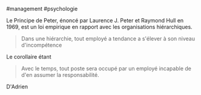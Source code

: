 #management #psychologie 

Le Principe de Peter, énoncé par Laurence J. Peter et Raymond Hull en 1969, est un loi empirique en rapport avec les organisations hiérarchiques.

> Dans une hiérarchie, tout employé a tendance a s'élever à son niveau d'incompétence

Le corollaire étant

> Avec le temps, tout poste sera occupé par un employé incapable de d'en assumer la responsabilité.

D'Adrien